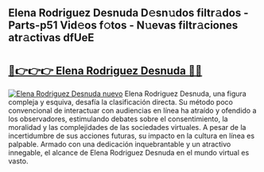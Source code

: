 ## Elena Rodriguez Desnuda D𝚎sn𝚞dos filtr𝚊dos - Parts-p51 Vid𝚎os f𝚘tos - N𝚞evas filtr𝚊ciones atr𝚊ctivas dfUeE

# <h2><a href="http://mbcgr3.tromn.icu/?c=Elena+Rodriguez+Desnuda">🔗👉👉👉 Elena Rodriguez Desnuda 🔗🔗</a></h2>

[![Elena Rodriguez Desnuda nuevo](https://i.imgur.com/pEAQMta.gif)](http://mbcgr3.tromn.icu/?c=Elena+Rodriguez+Desnuda)
Elena Rodriguez Desnuda, una figura compleja y esquiva, desafía la clasificación directa. Su método poco convencional de interactuar con audiencias en línea ha atraído y ofendido a los observadores, estimulando debates sobre el consentimiento, la moralidad y las complejidades de las sociedades virtuales. A pesar de la incertidumbre de sus acciones futuras, su impacto en la cultura en línea es palpable. Armado con una dedicación inquebrantable y un atractivo innegable, el alcance de Elena Rodriguez Desnuda en el mundo virtual es vasto.
